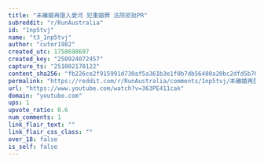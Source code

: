 ```yaml
---
title: "未離婚再墮入愛河 犯重婚罪 法院拒批PR"
subreddit: "r/RunAustralia"
id: "1np5tvj"
name: "t3_1np5tvj"
author: "cuter1982"
created_utc: 1758698697
created_key: "250924072457"
capture_ts: "251002170122"
content_sha256: "fb226ce2f915991d730af5a361b3e1f0b7db56480a20bc2dfd5b7091bf0e22bc"
permalink: "https://reddit.com/r/RunAustralia/comments/1np5tvj/未離婚再墮入愛河_犯重婚罪_法院拒批pr/"
url: "https://www.youtube.com/watch?v=363PE411cak"
domain: "youtube.com"
ups: 1
upvote_ratio: 0.6
num_comments: 1
link_flair_text: ""
link_flair_css_class: ""
over_18: false
is_self: false
---
```


